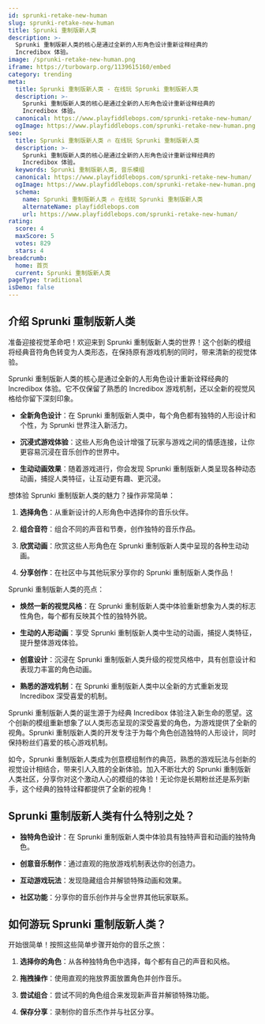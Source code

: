 ```yaml
---
id: sprunki-retake-new-human
slug: sprunki-retake-new-human
title: Sprunki 重制版新人类
description: >-
  Sprunki 重制版新人类的核心是通过全新的人形角色设计重新诠释经典的
  Incredibox 体验。
image: /sprunki-retake-new-human.png
iframe: https://turbowarp.org/1139615160/embed
category: trending
meta:
  title: Sprunki 重制版新人类 - 在线玩 Sprunki 重制版新人类
  description: >-
    Sprunki 重制版新人类的核心是通过全新的人形角色设计重新诠释经典的
    Incredibox 体验。
  canonical: https://www.playfiddlebops.com/sprunki-retake-new-human/
  ogImage: https://www.playfiddlebops.com/sprunki-retake-new-human.png
seo:
  title: Sprunki 重制版新人类 🔥 在线玩 Sprunki 重制版新人类
  description: >-
    Sprunki 重制版新人类的核心是通过全新的人形角色设计重新诠释经典的
    Incredibox 体验。
  keywords: Sprunki 重制版新人类, 音乐模组
  canonical: https://www.playfiddlebops.com/sprunki-retake-new-human/
  ogImage: https://www.playfiddlebops.com/sprunki-retake-new-human.png
  schema:
    name: Sprunki 重制版新人类 🔥 在线玩 Sprunki 重制版新人类
    alternateName: playfiddlebops.com
    url: https://www.playfiddlebops.com/sprunki-retake-new-human/
rating:
  score: 4
  maxScore: 5
  votes: 829
  stars: 4
breadcrumb:
  home: 首页
  current: Sprunki 重制版新人类
pageType: traditional
isDemo: false
---
```


## 介绍 Sprunki 重制版新人类

准备迎接视觉革命吧！欢迎来到 Sprunki 重制版新人类的世界！这个创新的模组将经典音符角色转变为人类形态，在保持原有游戏机制的同时，带来清新的视觉体验。

Sprunki 重制版新人类的核心是通过全新的人形角色设计重新诠释经典的 Incredibox 体验。它不仅保留了熟悉的 Incredibox 游戏机制，还以全新的视觉风格给你留下深刻印象。

- **全新角色设计**：在 Sprunki 重制版新人类中，每个角色都有独特的人形设计和个性，为 Sprunki 世界注入新活力。

- **沉浸式游戏体验**：这些人形角色设计增强了玩家与游戏之间的情感连接，让你更容易沉浸在音乐创作的世界中。

- **生动动画效果**：随着游戏进行，你会发现 Sprunki 重制版新人类呈现各种动态动画，捕捉人类特征，让互动更有趣、更沉浸。

想体验 Sprunki 重制版新人类的魅力？操作非常简单：

1. **选择角色**：从重新设计的人形角色中选择你的音乐伙伴。

1. **组合音符**：组合不同的声音和节奏，创作独特的音乐作品。

1. **欣赏动画**：欣赏这些人形角色在 Sprunki 重制版新人类中呈现的各种生动动画。

1. **分享创作**：在社区中与其他玩家分享你的 Sprunki 重制版新人类作品！

Sprunki 重制版新人类的亮点：

- **焕然一新的视觉风格**：在 Sprunki 重制版新人类中体验重新想象为人类的标志性角色，每个都有反映其个性的独特外貌。

- **生动的人形动画**：享受 Sprunki 重制版新人类中生动的动画，捕捉人类特征，提升整体游戏体验。

- **创意设计**：沉浸在 Sprunki 重制版新人类升级的视觉风格中，具有创意设计和表现力丰富的角色动画。

- **熟悉的游戏机制**：在 Sprunki 重制版新人类中以全新的方式重新发现 Incredibox 深受喜爱的机制。

Sprunki 重制版新人类的诞生源于为经典 Incredibox 体验注入新生命的愿望。这个创新的模组重新想象了以人类形态呈现的深受喜爱的角色，为游戏提供了全新的视角。Sprunki 重制版新人类的开发专注于为每个角色创造独特的人形设计，同时保持粉丝们喜爱的核心游戏机制。

如今，Sprunki 重制版新人类成为创意模组制作的典范，熟悉的游戏玩法与创新的视觉设计相结合，带来引人入胜的全新体验。加入不断壮大的 Sprunki 重制版新人类社区，分享你对这个激动人心的模组的体验！无论你是长期粉丝还是系列新手，这个经典的独特诠释都提供了全新的视角！

## Sprunki 重制版新人类有什么特别之处？

- **独特角色设计**：在 Sprunki 重制版新人类中体验具有独特声音和动画的独特角色。

- **创意音乐制作**：通过直观的拖放游戏机制表达你的创造力。

- **互动游戏玩法**：发现隐藏组合并解锁特殊动画和效果。

- **社区功能**：分享你的音乐创作并与全世界其他玩家联系。

## 如何游玩 Sprunki 重制版新人类？

开始很简单！按照这些简单步骤开始你的音乐之旅：

1. **选择你的角色**：从各种独特角色中选择，每个都有自己的声音和风格。

1. **拖拽操作**：使用直观的拖放界面放置角色并创作音乐。

1. **尝试组合**：尝试不同的角色组合来发现新声音并解锁特殊功能。

1. **保存分享**：录制你的音乐杰作并与社区分享。